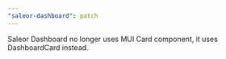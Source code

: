 ```yaml
---
"saleor-dashboard": patch
---
```


Saleor Dashboard no longer uses MUI Card component, it uses DashboardCard instead.
